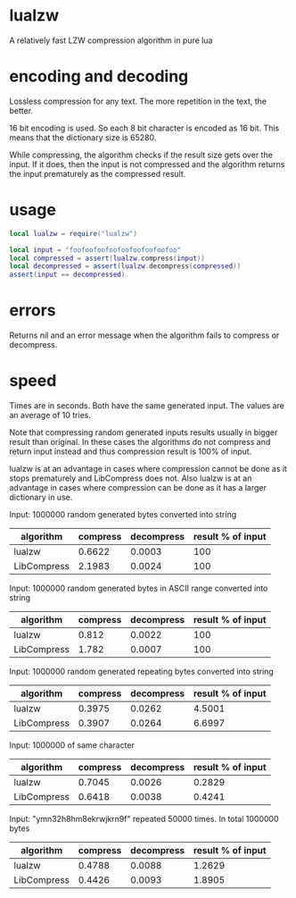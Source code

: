 # lualzw
A relatively fast LZW compression algorithm in pure lua

# encoding and decoding
Lossless compression for any text. The more repetition in the text, the better.

16 bit encoding is used. So each 8 bit character is encoded as 16 bit.
This means that the dictionary size is 65280.

While compressing, the algorithm checks if the result size gets over the input. If it does, then the input is not compressed and the algorithm returns the input prematurely as the compressed result.

# usage
```lua
local lualzw = require("lualzw")

local input = "foofoofoofoofoofoofoofoofoo"
local compressed = assert(lualzw.compress(input))
local decompressed = assert(lualzw.decompress(compressed))
assert(input == decompressed)
```

# errors
Returns nil and an error message when the algorithm fails to compress or decompress.

# speed
Times are in seconds.
Both have the same generated input.
The values are an average of 10 tries.

Note that compressing random generated inputs results usually in bigger result than original. In these cases the algorithms do not compress and return input instead and thus compression result is 100% of input.

lualzw is at an advantage in cases where compression cannot be done as it stops prematurely and LibCompress does not.
Also lualzw is at an advantage in cases where compression can be done as it has a larger dictionary in use.

Input: 1000000 random generated bytes converted into string

algorithm|compress|decompress|result % of input
---------|--------|----------|-------------
lualzw|0.6622|0.0003|100
LibCompress|2.1983|0.0024|100

Input: 1000000 random generated bytes in ASCII range converted into string

algorithm|compress|decompress|result % of input
---------|--------|----------|-------------
lualzw|0.812|0.0022|100
LibCompress|1.782|0.0007|100

Input: 1000000 random generated repeating bytes converted into string

algorithm|compress|decompress|result % of input
---------|--------|----------|-------------
lualzw|0.3975|0.0262|4.5001
LibCompress|0.3907|0.0264|6.6997

Input: 1000000 of same character

algorithm|compress|decompress|result % of input
---------|--------|----------|-------------
lualzw|0.7045|0.0026|0.2829
LibCompress|0.6418|0.0038|0.4241

Input: "ymn32h8hm8ekrwjkrn9f" repeated 50000 times. In total 1000000 bytes

algorithm|compress|decompress|result % of input
---------|--------|----------|-------------
lualzw|0.4788|0.0088|1.2629
LibCompress|0.4426|0.0093|1.8905

